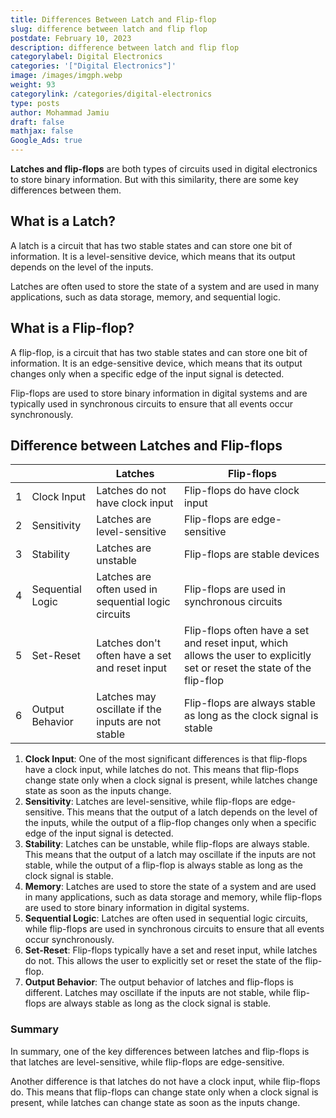 ```yaml
---
title: Differences Between Latch and Flip-flop
slug: difference between latch and flip flop
postdate: February 10, 2023
description: difference between latch and flip flop
categorylabel: Digital Electronics
categories: '["Digital Electronics"]'
image: /images/imgph.webp
weight: 93
categorylink: /categories/digital-electronics
type: posts
author: Mohammad Jamiu
draft: false
mathjax: false
Google_Ads: true
---
```

**Latches and flip-flops** are both types of circuits used in digital electronics to store binary information. But with this similarity, there are some key differences between them.

## What is a Latch?

A latch is a circuit that has two stable states and can store one bit of information. It is a level-sensitive device, which means that its output depends on the level of the inputs.

Latches are often used to store the state of a system and are used in many applications, such as data storage, memory, and sequential logic.

## What is a Flip-flop?

A flip-flop, is a circuit that has two stable states and can store one bit of information. It is an edge-sensitive device, which means that its output changes only when a specific edge of the input signal is detected.

Flip-flops are used to store binary information in digital systems and are typically used in synchronous circuits to ensure that all events occur synchronously.

## Difference between Latches and Flip-flops

|     |                  | Latches                                             | Flip-flops                                                                                                               |
| --- | ---------------- | --------------------------------------------------- | ------------------------------------------------------------------------------------------------------------------------ |
| 1   | Clock Input      | Latches do not have clock input                     | Flip-flops do have clock input                                                                                           |
| 2   | Sensitivity      | Latches are level-sensitive                         | Flip-flops are edge-sensitive                                                                                            |
| 3   | Stability        | Latches are unstable                                | Flip-flops are stable devices                                                                                            |
| 4   | Sequential Logic | Latches are often used in sequential logic circuits | Flip-flops are used in synchronous circuits                                                                              |
| 5   | Set-Reset        | Latches don't often have a set and reset input      | Flip-flops often have a set and reset input, which allows the user to explicitly set or reset the state of the flip-flop |
| 6   | Output Behavior  | Latches may oscillate if the inputs are not stable  | Flip-flops are always stable as long as the clock signal is stable                                                       |

1. **Clock Input**: One of the most significant differences is that flip-flops have a clock input, while latches do not. This means that flip-flops change state only when a clock signal is present, while latches change state as soon as the inputs change.
2. **Sensitivity**: Latches are level-sensitive, while flip-flops are edge-sensitive. This means that the output of a latch depends on the level of the inputs, while the output of a flip-flop changes only when a specific edge of the input signal is detected.
3. **Stability**: Latches can be unstable, while flip-flops are always stable. This means that the output of a latch may oscillate if the inputs are not stable, while the output of a flip-flop is always stable as long as the clock signal is stable.
4. **Memory**: Latches are used to store the state of a system and are used in many applications, such as data storage and memory, while flip-flops are used to store binary information in digital systems.
5. **Sequential Logic**: Latches are often used in sequential logic circuits, while flip-flops are used in synchronous circuits to ensure that all events occur synchronously.
6. **Set-Reset**: Flip-flops typically have a set and reset input, while latches do not. This allows the user to explicitly set or reset the state of the flip-flop.
7. **Output Behavior**: The output behavior of latches and flip-flops is different. Latches may oscillate if the inputs are not stable, while flip-flops are always stable as long as the clock signal is stable.

### Summary

In summary, one of the key differences between latches and flip-flops is that latches are level-sensitive, while flip-flops are edge-sensitive.

Another difference is that latches do not have a clock input, while flip-flops do. This means that flip-flops can change state only when a clock signal is present, while latches can change state as soon as the inputs change.